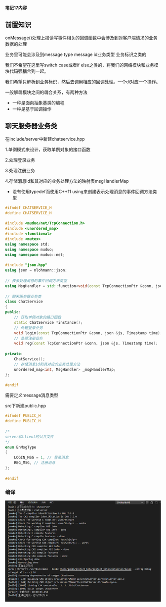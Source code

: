 **笔记17内容**

## 前置知识

onMessage()处理上报读写事件相关的回调函数中会涉及到对客户端请求的业务数据的处理

业务里可能会涉及到message type message id业务类型 业务标识之类的

我们不希望在这里写switch case或者if else之类的，将我们的网络模块和业务模块代码强耦合到一起。



我们希望只解析到业务标识，然后去调用相应的回调处理。一个di对应一个操作。



一般解耦模块之间的耦合关系，有两种方法

- 一种是面向抽象基类的编程
- 一种是基于回调操作



## 聊天服务器业务类

在include/server中新建chatservice.hpp

1.单例模式来设计，获取单例对象的接口函数

2.处理登录业务

3.处理注册业务

4.存储消息id和其对应的业务处理方法的映射表msgHandlerMap

- 没有使用typedef而使用C++11 using来创建表示处理消息的事件回调方法类型

```C++
#ifndef CHATSERVICE_H
#define CHATSERVICE_H

#include <muduo/net/TcpConnection.h>
#include <unordered_map>
#include <functional>
#include <mutex>
using namespace std;
using namespace muduo;
using namespace muduo::net;

#include "json.hpp"
using json = nlohmann::json;

// 表示处理消息的事件回调方法类型
using MsgHandler = std::function<void(const TcpConnectionPtr &conn, json &js, Timestamp)>;

// 聊天服务器业务类
class ChatService
{
public:
    // 获取单例对象的接口函数
    static ChatService *instance();
    // 处理登录业务
    void login(const TcpConnectionPtr &conn, json &js, Timestamp time);
    // 处理注册业务
    void reg(const TcpConnectionPtr &conn, json &js, Timestamp time);
    
private:
    ChatService();
    // 存储消息id和其对应的业务处理方法
    unordered_map<int, MsgHandler> _msgHandlerMap;
};

#endif
```



需要定义message消息类型

src下新建public.hpp

```C++
#ifndef PUBLIC_H
#define PUBLIC_H

/*
server和client的公共文件
*/
enum EnMsgType
{
    LOGIN_MSG = 1, // 登录消息
    REG_MSG, // 注册消息
};

#endif
```

### 编译

![image-20230909143359441](image/image-20230909143359441.png)